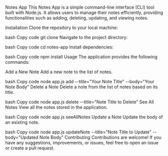 Notes App
This Notes App is a simple command-line interface (CLI) tool built with Node.js. It allows users to manage their notes efficiently, providing functionalities such as adding, deleting, updating, and viewing notes.

Installation
Clone the repository to your local machine:

bash
Copy code
git clone <repository-url>
Navigate to the project directory:

bash
Copy code
cd notes-app
Install dependencies:

bash
Copy code
npm install
Usage
The application provides the following commands:

Add a New Note
Add a new note to the list of notes.

bash
Copy code
node app.js add --title="Your Note Title" --body="Your Note Body"
Delete a Note
Delete a note from the list of notes based on its title.

bash
Copy code
node app.js delete --title="Note Title to Delete"
See All Notes
View all the notes stored in the application.

bash
Copy code
node app.js seeAllNotes
Update a Note
Update the body of an existing note.

bash
Copy code
node app.js updateNote --title="Note Title to Update" --body="Updated Note Body"
Contributing
Contributions are welcome! If you have any suggestions, improvements, or issues, feel free to open an issue or create a pull request.
